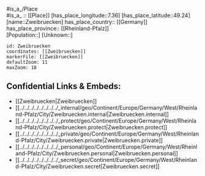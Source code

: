 ﻿---
location: [49.24,7.36] 
mapzoom: [7,12] 
mapmarker: city 
type: City
tags:
- geo/City


SpocWebEntityId: 35858
isDeleted: false
confidential: public

---
#is_a_/Place  
#is_a_ :: [[Place]] 
[has_place_longitude::7.36] 
[has_place_latitude::49.24] 
[name::Zweibruecken] 
has_place_country:: [[Germany]]  
has_place_province:: [[Rheinland-Pfalz]]  
[Population::] 
[Unknown::] 


```leaflet
id: Zweibruecken
coordinates: [[Zweibruecken]] 
markerFile: [[Zweibruecken]] 
defaultZoom: 11 
maxZoom: 18
```


## Confidential Links & Embeds: 
- [[Zweibruecken|Zweibruecken]]  
- [[../../../../../../../../_internal/geo/Continent/Europe/Germany/West/Rheinland-Pfalz/City/Zweibruecken.internal|Zweibruecken.internal]] 
- [[../../../../../../../../_protect/geo/Continent/Europe/Germany/West/Rheinland-Pfalz/City/Zweibruecken.protect|Zweibruecken.protect]] 
- [[../../../../../../../../_private/geo/Continent/Europe/Germany/West/Rheinland-Pfalz/City/Zweibruecken.private|Zweibruecken.private]] 
- [[../../../../../../../../_personal/geo/Continent/Europe/Germany/West/Rheinland-Pfalz/City/Zweibruecken.personal|Zweibruecken.personal]] 
- [[../../../../../../../../_secret/geo/Continent/Europe/Germany/West/Rheinland-Pfalz/City/Zweibruecken.secret|Zweibruecken.secret]] 
